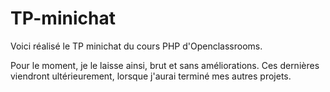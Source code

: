 # TP-minichat
Voici réalisé le TP minichat du cours PHP d'Openclassrooms.

Pour le moment, je le laisse ainsi, brut et sans améliorations. Ces dernières viendront ultérieurement, lorsque j'aurai terminé mes autres projets.
